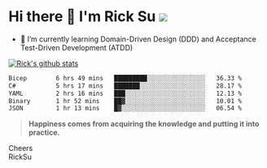 # Hi there 👋 I'm Rick Su ![](https://komarev.com/ghpvc/?username=ricksu978)
<!--
**ricksu978/ricksu978** is a ✨ _special_ ✨ repository because its `README.md` (this file) appears on your GitHub profile.

Here are some ideas to get you started:

- 🔭 I’m currently working on ...
-->
- 🌱 I’m currently learning Domain-Driven Design (DDD) and Acceptance Test-Driven Development (ATDD)
<!--
- 👯 I’m looking to collaborate on ...
- 🤔 I’m looking for help with ...
- 💬 Ask me about ...
- 📫 How to reach me: ...
- 😄 Pronouns: ...
- ⚡ Fun fact: ...
-->
[![Rick's github stats](https://github-readme-stats.vercel.app/api?username=ricksu978&theme=dark)](https://github.com/ricksu978/ricksu978)

<!--START_SECTION:waka-->

```txt
Bicep        6 hrs 49 mins   █████████░░░░░░░░░░░░░░░░   36.33 %
C#           5 hrs 17 mins   ███████░░░░░░░░░░░░░░░░░░   28.17 %
YAML         2 hrs 16 mins   ███░░░░░░░░░░░░░░░░░░░░░░   12.13 %
Binary       1 hr 52 mins    ██▓░░░░░░░░░░░░░░░░░░░░░░   10.01 %
JSON         1 hr 13 mins    █▓░░░░░░░░░░░░░░░░░░░░░░░   06.54 %
```

<!--END_SECTION:waka-->

> **Happiness comes from acquiring the knowledge and putting it into practice.**

Cheers  
RickSu 

